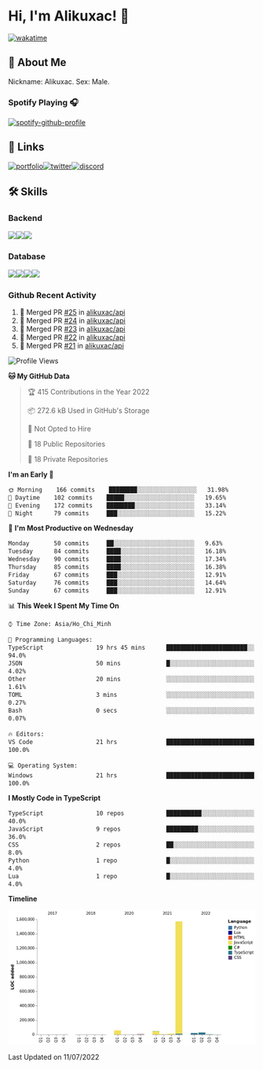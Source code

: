 # Hi, I'm Alikuxac! 👋
[![wakatime](https://wakatime.com/badge/user/f351a39f-05c3-4440-84c7-6444ba23d95e.svg)](https://wakatime.com/@alikuxac)
## 🚀 About Me
Nickname: Alikuxac.
Sex: Male.

### Spotify Playing 🎧
[![spotify-github-profile](https://spotify-github-profile.vercel.app/api/view?uid=1ug46od67cxvdqjx4zr7l33i4&cover_image=true&theme=natemoo-re&bar_color=53b14f&bar_color_cover=false)](https://open.spotify.com/user/1ug46od67cxvdqjx4zr7l33i4)

## 🔗 Links
[![portfolio][portfolio-badge]][website-link][![twitter][twitter-badge]][twitter-link][![discord][discord-badge]][discord-link]

## 🛠 Skills
<!---### Frontend--->

### Backend
[![](https://img.shields.io/badge/C%23-239120?style=for-the-badge&logo=c-sharp&logoColor=white)]()[![](https://img.shields.io/badge/JavaScript-F7DF1E?style=for-the-badge&logo=javascript&logoColor=black)]()[![](https://img.shields.io/badge/TypeScript-007ACC?style=for-the-badge&logo=typescript&logoColor=white)]()
### Database
[![](https://img.shields.io/badge/MySQL-00000F?style=for-the-badge&logo=mysql&logoColor=white)]()[![](https://img.shields.io/badge/MongoDB-4EA94B?style=for-the-badge&logo=mongodb&logoColor=white)]()[![](https://img.shields.io/badge/PostgreSQL-316192?style=for-the-badge&logo=postgresql&logoColor=white)]()[![](https://img.shields.io/badge/Redis-D82C20?style=for-the-badge&logo=RedislogoColor=white)]()
<!---### Tools--->

<!---### Framework--->

### Github Recent Activity
<!--START_SECTION:activity-->
1. 🎉 Merged PR [#25](https://github.com/alikuxac/api/pull/25) in [alikuxac/api](https://github.com/alikuxac/api)
2. 🎉 Merged PR [#24](https://github.com/alikuxac/api/pull/24) in [alikuxac/api](https://github.com/alikuxac/api)
3. 🎉 Merged PR [#23](https://github.com/alikuxac/api/pull/23) in [alikuxac/api](https://github.com/alikuxac/api)
4. 🎉 Merged PR [#22](https://github.com/alikuxac/api/pull/22) in [alikuxac/api](https://github.com/alikuxac/api)
5. 🎉 Merged PR [#21](https://github.com/alikuxac/api/pull/21) in [alikuxac/api](https://github.com/alikuxac/api)
<!--END_SECTION:activity-->

<!--START_SECTION:waka-->
![Profile Views](http://img.shields.io/badge/Profile%20Views-1-blue)

**🐱 My GitHub Data** 

> 🏆 415 Contributions in the Year 2022
 > 
> 📦 272.6 kB Used in GitHub's Storage 
 > 
> 🚫 Not Opted to Hire
 > 
> 📜 18 Public Repositories 
 > 
> 🔑 18 Private Repositories  
 > 
**I'm an Early 🐤** 

```text
🌞 Morning    166 commits    ████████░░░░░░░░░░░░░░░░░   31.98% 
🌆 Daytime    102 commits    █████░░░░░░░░░░░░░░░░░░░░   19.65% 
🌃 Evening    172 commits    ████████░░░░░░░░░░░░░░░░░   33.14% 
🌙 Night      79 commits     ███░░░░░░░░░░░░░░░░░░░░░░   15.22%

```
📅 **I'm Most Productive on Wednesday** 

```text
Monday       50 commits     ██░░░░░░░░░░░░░░░░░░░░░░░   9.63% 
Tuesday      84 commits     ████░░░░░░░░░░░░░░░░░░░░░   16.18% 
Wednesday    90 commits     ████░░░░░░░░░░░░░░░░░░░░░   17.34% 
Thursday     85 commits     ████░░░░░░░░░░░░░░░░░░░░░   16.38% 
Friday       67 commits     ███░░░░░░░░░░░░░░░░░░░░░░   12.91% 
Saturday     76 commits     ███░░░░░░░░░░░░░░░░░░░░░░   14.64% 
Sunday       67 commits     ███░░░░░░░░░░░░░░░░░░░░░░   12.91%

```


📊 **This Week I Spent My Time On** 

```text
⌚︎ Time Zone: Asia/Ho_Chi_Minh

💬 Programming Languages: 
TypeScript               19 hrs 45 mins      ███████████████████████░░   94.0% 
JSON                     50 mins             █░░░░░░░░░░░░░░░░░░░░░░░░   4.02% 
Other                    20 mins             ░░░░░░░░░░░░░░░░░░░░░░░░░   1.61% 
TOML                     3 mins              ░░░░░░░░░░░░░░░░░░░░░░░░░   0.27% 
Bash                     0 secs              ░░░░░░░░░░░░░░░░░░░░░░░░░   0.07%

🔥 Editors: 
VS Code                  21 hrs              █████████████████████████   100.0%

💻 Operating System: 
Windows                  21 hrs              █████████████████████████   100.0%

```

**I Mostly Code in TypeScript** 

```text
TypeScript               10 repos            ██████████░░░░░░░░░░░░░░░   40.0% 
JavaScript               9 repos             █████████░░░░░░░░░░░░░░░░   36.0% 
CSS                      2 repos             ██░░░░░░░░░░░░░░░░░░░░░░░   8.0% 
Python                   1 repo              █░░░░░░░░░░░░░░░░░░░░░░░░   4.0% 
Lua                      1 repo              █░░░░░░░░░░░░░░░░░░░░░░░░   4.0%

```


**Timeline**

![Chart not found](https://raw.githubusercontent.com/alikuxac/alikuxac/master/charts/bar_graph.png) 


 Last Updated on 11/07/2022
<!--END_SECTION:waka-->

<!--- Link definition --->
[website-link]: https://alikuxac.xyz/
[twitter-link]: https://twitter.com/alikuxac
[discord-link]: https://discord.gg/8yfv46W
[kofi-link]: https://ko-fi.com/alikuxac
[Facebook]: https://www.facebook.com/anikuxac

[Instagram]: https://www.instagram.com/alikuxac/

<!--- Badgee Imag --->
[portfolio-badge]: https://img.shields.io/badge/my_portfolio-000?style=for-the-badge&logo=ko-fi&logoColor=white
[twitter-badge]: https://img.shields.io/badge/twitter-1DA1F2?style=for-the-badge&logo=twitter&logoColor=white
[discord-badge]: https://img.shields.io/badge/Discord-7289DA?style=for-the-badge&logo=discord&logoColor=white
